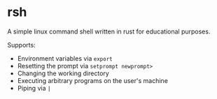 # rsh

A simple linux command shell written in rust for educational purposes.

Supports:
* Environment variables via `export`
* Resetting the prompt via `setprompt newprompt>`
* Changing the working directory
* Executing arbitrary programs on the user's machine
* Piping via `|`
